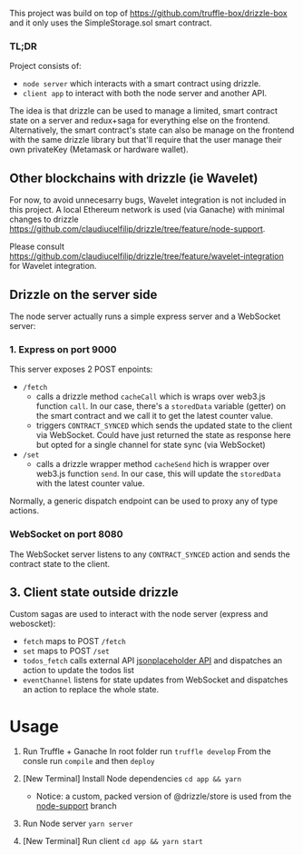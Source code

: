 This project was build on top of https://github.com/truffle-box/drizzle-box and it only uses the SimpleStorage.sol smart contract.


### TL;DR
Project consists of:
- `node server` which interacts with a smart contract using drizzle. 
- `client app`  to interact with both the node server and another API.

The idea is that drizzle can be used to manage a limited, smart contract state on a server and redux+saga for everything else on the frontend. 
Alternatively, the smart contract's state can also be manage on the frontend with the same drizzle library but that'll require that the user manage their own privateKey (Metamask or hardware wallet).


## Other blockchains with drizzle (ie Wavelet)
For now, to avoid unnecesarry bugs, Wavelet integration is not included in this project.
A local Ethereum network is used (via Ganache) with minimal changes to drizzle https://github.com/claudiucelfilip/drizzle/tree/feature/node-support.

Please consult https://github.com/claudiucelfilip/drizzle/tree/feature/wavelet-integration for Wavelet integration.

## Drizzle on the server side
The node server actually runs a simple express server and a WebSocket server:

### 1. Express on port 9000

This server exposes 2 POST enpoints:

- `/fetch`
   - calls a drizzle method `cacheCall` which is wraps over web3.js function `call`. In our case, there's a `storedData` variable (getter) on the smart contract and we call it to get the latest counter value.
   - triggers `CONTRACT_SYNCED` which sends the updated state to the client via WebSocket. Could have just returned the state as response here but opted for a single channel for state sync (via WebSocket)
- `/set`
   - calls a drizzle wrapper method `cacheSend` hich is wrapper over web3.js function `send`. In our case, this will update the `storedData` with the latest counter value.

Normally, a generic dispatch endpoint can be used to proxy any of type actions.

### WebSocket on port 8080

The WebSocket server listens to any `CONTRACT_SYNCED` action and sends the contract state to the client.

## 3. Client state outside drizzle
Custom sagas are used to interact with the node server (express and weboscket):
- `fetch`  maps to POST `/fetch`
- `set`  maps to POST `/set`
- `todos_fetch` calls external API [jsonplaceholder API](https://jsonplaceholder.typicode.com/todos) and dispatches an action to update the todos list
- `eventChannel` listens for state updates from WebSocket and dispatches an action to replace the whole state.

# Usage

1. Run Truffle + Ganache
In root folder run `truffle develop`
From the consle run `compile` and then `deploy`

2. [New Terminal] Install Node dependencies 
`cd app && yarn`
  
   - Notice: a custom, packed version of @drizzle/store is used from the [node-support](https://github.com/claudiucelfilip/drizzle/tree/feature/node-support) branch

1. Run Node server
`yarn server`

5. [New Terminal] Run client
`cd app && yarn start`
